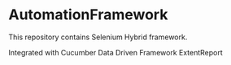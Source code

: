 # AutomationFramework

This repository contains Selenium Hybrid framework.

Integrated with
    Cucumber
    Data Driven Framework
    ExtentReport

